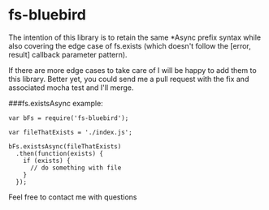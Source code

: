 # fs-bluebird

The intention of this library is to retain the same *Async prefix syntax while also covering the edge case of fs.exists (which doesn't follow the [error, result] callback parameter pattern).

If there are more edge cases to take care of I will be happy to add them to this library.  Better yet, you could send me a pull request with the fix and associated mocha test and I'll merge.

###fs.existsAsync example:

```
var bFs = require('fs-bluebird');

var fileThatExists = './index.js';

bFs.existsAsync(fileThatExists)
  .then(function(exists) {
    if (exists) {
      // do something with file
    }
  });
```

Feel free to contact me with questions
